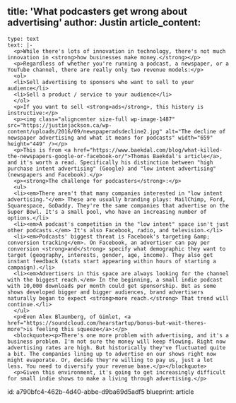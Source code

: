 title: 'What podcasters get wrong about advertising'
author: Justin
article_content:
  -
    type: text
    text: |-
      <p>While there's lots of innovation in technology, there's not much innovation in <strong>how businesses make money.</strong></p>
      <p>Regardless of whether you're running a podcast, a newspaper, or a YouTube channel, there are really only two revenue models:</p>
      <ol>
      <li>Sell advertising to sponsors who want to sell to your audience</li>
      <li>Sell a product / service to your audience</li>
      </ol>
      <p>If you want to sell <strong>ads</strong>, this history is instructive:</p>
      <p><img class="aligncenter size-full wp-image-1487" src="https://justinjackson.ca/wp-content/uploads/2016/09/newspaperadsdecline2.jpg" alt="The decline of newspaper advertising and what it means for podcasts" width="659" height="449" /></p>
      <p>This is from <a href="https://www.baekdal.com/blog/what-killed-the-newspapers-google-or-facebook-or/">Thomas Baekdal's article</a>, and it's worth a read. Specifically his distinction between "high purchase intent advertising" (Google) and "low intent advertising" (newspapers and Facebook).</p>
      <p><strong>The challenge for podcasters</strong>:</p>
      <ul>
      <li><em>There aren't that many companies interested in "low intent advertising."</em> These are usually branding plays: MailChimp, Ford, Squarespace, GoDaddy. They're the same companies that advertise on the Super Bowl. It's a small pool, who have an increasing number of options.</li>
      <li><em>A podcast's competition in the "low intent" space isn't just other podcasts.</em> It's also Facebook, radio, and television.</li>
      <li><em>Podcasts' biggest threat is Facebook's targeting &amp; conversion tracking</em>. On Facebook, an advertiser can pay per conversion <strong>and</strong> specify what demographic they want to target (geography, interests, gender, age, income). They also get instant feedback (stats start appearing within hours of starting a campaign).</li>
      <li><em>Advertisers in this space are always looking for the channel with the biggest reach.</em> In the beginning, a small indie podcast with 10,000 downloads per month could get sponsorship. But as some shows developed bigger and bigger audiences, brand advertisers naturally began to expect <strong>more reach.</strong> That trend will continue.</li>
      </ul>
      <p>Even Alex Blaumberg, of Gimlet, <a href="https://soundcloud.com/hearstartup/bonus-but-wait-theres-more">is feeling this squeeze</a>:</p>
      <blockquote><p>There's one more problem with advertising, and it's a business problem. I'm not sure the money will keep flowing. Right now advertising rates are high. But historically they've fluctuated quite a bit. The companies lining up to advertise on our shows right now might evaporate. Or, decide they're willing to pay us, just a lot less. You need to diversify your revenue base.</p></blockquote>
      <p>Given this environment, it's going to get increasingly difficult for small indie shows to make a living through advertising.</p>
id: a790bfc4-462b-4d40-abbe-d9ba69d5adf5
blueprint: article
